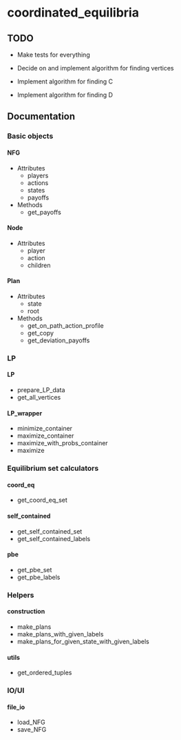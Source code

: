 # coordinated_equilibria


## TODO

* Make tests for everything

* Decide on and implement algorithm for finding vertices

* Implement algorithm for finding C

* Implement algorithm for finding D




## Documentation



### Basic objects


#### NFG

* Attributes
  * players
  * actions
  * states
  * payoffs
* Methods
  * get_payoffs


#### Node

* Attributes
  * player
  * action
  * children


#### Plan

* Attributes
  * state
  * root
* Methods
  * get_on_path_action_profile
  * get_copy
  * get_deviation_payoffs



### LP


#### LP

* prepare_LP_data
* get_all_vertices


#### LP_wrapper

* minimize_container
* maximize_container
* maximize_with_probs_container
* maximize


### Equilibrium set calculators


#### coord_eq

* get_coord_eq_set


#### self_contained

* get_self_contained_set
* get_self_contained_labels


#### pbe

* get_pbe_set
* get_pbe_labels



### Helpers


#### construction

* make_plans
* make_plans_with_given_labels
* make_plans_for_given_state_with_given_labels


#### utils

* get_ordered_tuples



### IO/UI


#### file_io

* load_NFG
* save_NFG













